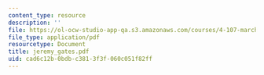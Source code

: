 ```yaml
---
content_type: resource
description: ''
file: https://ol-ocw-studio-app-qa.s3.amazonaws.com/courses/4-107-march-portfolio-seminar-fall-2003/cad6c12b0bdbc3813f3f060c051f82ff_jeremy_gates.pdf
file_type: application/pdf
resourcetype: Document
title: jeremy_gates.pdf
uid: cad6c12b-0bdb-c381-3f3f-060c051f82ff
---
```

